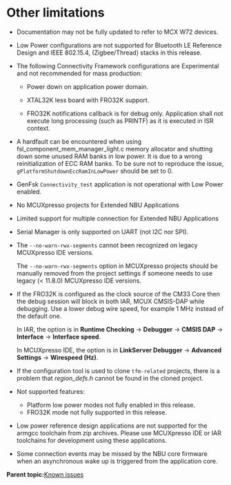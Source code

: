 # Other limitations

-   Documentation may not be fully updated to refer to MCX W72 devices.
-   Low Power configurations are not supported for Bluetooth LE Reference Design and IEEE 802.15.4, \(Zigbee/Thread\) stacks in this release.
-   The following Connectivity Framework configurations are Experimental and not recommended for mass production:

    -   Power down on application power domain.

    -   XTAL32K less board with FRO32K support.

    -   FRO32K notifications callback is for debug only. Application shall not execute long processing \(such as PRINTF\) as it is executed in ISR context.

-   A hardfault can be encountered when using fsl\_component\_mem\_manager\_light.c memory allocator and shutting down some unused RAM banks in low power. It is due to a wrong reinitialization of ECC RAM banks. To be sure not to reproduce the issue, `gPlatformShutdownEccRamInLowPower` should be set to 0.

-   GenFsk `Connectivity_test` application is not operational with Low Power enabled.
-   No MCUXpresso projects for Extended NBU Applications
-   Limited support for multiple connection for Extended NBU Applications
-   Serial Manager is only supported on UART \(not I2C nor SPI\).
-   The `--no-warn-rwx-segments` cannot been recognized on legacy MCUXpresso IDE versions.

    The `--no-warn-rwx-segments` option in MCUXpresso projects should be manually removed from the project settings if someone needs to use legacy \(< 11.8.0\) MCUXpresso IDE versions.

-   If the FRO32K is configured as the clock source of the CM33 Core then the debug session will block in both IAR, MCUX CMSIS-DAP while debugging. Use a lower debug wire speed, for example 1 MHz instead of the default one.

    In IAR, the option is in **Runtime Checking** -\> **Debugger** -\> **CMSIS DAP** -\> **Interface** -\> **Interface speed**.

    In MCUXpresso IDE, the option is in **LinkServer Debugger** -\> **Advanced Settings** -\> **Wirespeed \(Hz\)**.

-   If the configuration tool is used to clone `tfm-related` projects, there is a problem that *region\_defs.h* cannot be found in the cloned project.
-   Not supported features:
    -   Platform low power modes not fully enabled in this release.
    -   FRO32K mode not fully supported in this release.
-   Low power reference design applications are not supported for the armgcc toolchain from zip archives. Please use MCUXpresso IDE or IAR toolchains for development using these applications.
-   Some connection events may be missed by the NBU core firmware when an asynchronous wake up is triggered from the application core.

**Parent topic:**[Known issues](../topics/known_issues.md)


